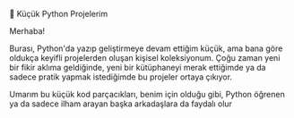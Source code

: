 🐍 Küçük Python Projelerim

Merhaba!

Burası, Python'da yazıp geliştirmeye devam ettiğim küçük, ama bana göre oldukça keyifli projelerden oluşan kişisel koleksiyonum. Çoğu zaman yeni bir fikir aklıma geldiğinde, yeni bir kütüphaneyi merak ettiğimde ya da sadece pratik yapmak istediğimde bu projeler ortaya çıkıyor.

Umarım bu küçük kod parçacıkları, benim için olduğu gibi, Python öğrenen ya da sadece ilham arayan başka arkadaşlara da faydalı olur

